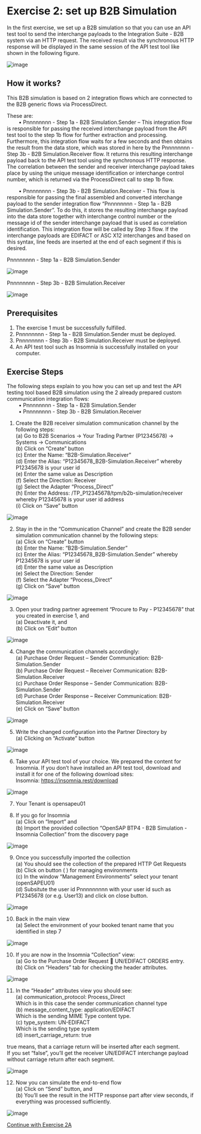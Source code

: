 # **Exercise 2: set up B2B Simulation**

In the first exercise, we set up a B2B simulation so that you can use an API test tool to send the interchange payloads to the Integration Suite - B2B system via an HTTP request. The received result via the synchronous HTTP response will be displayed in the same session of the API test tool like shown in the following figure.

![image](assets/1.png)


## **How it works?**

This B2B simulation is based on 2 integration flows which are connected to the B2B generic flows via ProcessDirect. 

These are:\
&nbsp;&nbsp;&nbsp;&nbsp;&nbsp;&nbsp;&nbsp;&nbsp;•	Pnnnnnnnn - Step 1a - B2B Simulation.Sender – This integration flow is responsible for passing the received interchange payload from the API test tool to the step 1b flow for further extraction and processing. Furthermore, this integration flow waits for a few seconds and then obtains the result from the data store, which was stored in here by the Pnnnnnnnn - Step 3b - B2B Simulation.Receiver flow. It returns this resulting interchange payload back to the API test tool using the synchronous HTTP response. The correlation between the sender and receiver interchange payload takes place by using the unique message identification or interchange control number, which is returned via the ProcessDirect call to step 1b flow.

&nbsp;&nbsp;&nbsp;&nbsp;&nbsp;&nbsp;&nbsp;&nbsp;•	Pnnnnnnnn - Step 3b - B2B Simulation.Receiver - This flow is responsible for passing the final assembled and converted interchange payload to the sender integration flow “Pnnnnnnnn - Step 1a - B2B Simulation.Sender”.  To do this, it stores the resulting interchange payload into the data store together with interchange control number or the message id of the sender interchange payload that is used as correlation identification. This integration flow will be called by Step 3 flow. If the interchange payloads are EDIFACT or ASC X12 interchanges and based on this syntax, line feeds are inserted at the end of each segment if this is desired. 
 

Pnnnnnnnn - Step 1a - B2B Simulation.Sender

![image](assets/2.png)




Pnnnnnnnn - Step 3b - B2B Simulation.Receiver

![image](assets/3.png)



## **Prerequisites**

1.	The exercise 1 must be successfully fulfilled.
2.	Pnnnnnnnn - Step 1a - B2B Simulation.Sender must be deployed.
3.	Pnnnnnnnn - Step 3b - B2B Simulation.Receiver must be deployed.
4.	An API test tool such as Insomnia is successfully installed on your computer.


## **Exercise Steps**

The following steps explain to you how you can set up and test the API testing tool based B2B simulation using the 2 already prepared custom communication integration flows:\
&nbsp;&nbsp;&nbsp;&nbsp;&nbsp;&nbsp;&nbsp;&nbsp;•	Pnnnnnnnn - Step 1a - B2B Simulation.Sender\
&nbsp;&nbsp;&nbsp;&nbsp;&nbsp;&nbsp;&nbsp;&nbsp;•	Pnnnnnnnn - Step 3b - B2B Simulation.Receiver


1.	Create the B2B receiver simulation communication channel by the following steps:\
(a)	Go to B2B Scenarios -> Your Trading Partner (P12345678)  -> Systems  -> Communications\
(b)	Click on “Create” button\
(c)	Enter the Name: “B2B-Simulation.Receiver”\
(d)	Enter the Alias: “P12345678_B2B-Simulation.Receiver” whereby P12345678 is your user id\
(e)	Enter the same value as Description\
(f)	Select the Direction: Receiver\
(g)	Select the Adapter “Process_Direct”\
(h)	Enter the Address: /TP_P12345678/tpm/b2b-simulation/receiver whereby P12345678 is your user id address\
(i)	Click on “Save” button

![image](assets/4.png)




2.	Stay in the in the “Communication Channel” and create the B2B sender simulation communication channel by the following steps:\
(a)	Click on “Create” button\
(b)	Enter the Name: “B2B-Simulation.Sender”\
(c)	Enter the Alias: “P12345678_B2B-Simulation.Sender” whereby P12345678 is your user id\
(d)	Enter the same value as Description\
(e)	Select the Direction: Sender\
(f)	Select the Adapter “Process_Direct”\
(g)	Click on “Save” button

![image](assets/5.png)



3.	Open your trading partner agreement “Procure to Pay - P12345678” that you created in exercise 1, and\
(a)	Deactivate it, and\
(b)	Click on “Edit” button

![image](assets/6.png)


4.	Change the communication channels accordingly:\
(a)	Purchase Order Request – Sender Communication: B2B-Simulation.Sender\
(b)	Purchase Order Request – Receiver Communication: B2B-Simulation.Receiver\
(c)	Purchase Order Response – Sender Communication: B2B-Simulation.Sender\
(d)	Purchase Order Response – Receiver Communication: B2B-Simulation.Receiver\
(e)	Click on “Save” button

![image](assets/7.png)


5. Write the changed configuration into the Partner Directory by \
(a)	Clicking on “Activate” button

![image](assets/8.png)


6.	Take your API test tool of your choice. We prepared the content for Insomnia. If you don’t have installed an API test tool, download and install it for one of the following download sites:\
Insomnia: https://insomnia.rest/download

![image](assets/9.png)


7.	Your Tenant is opensapeu01


8.	If you go for Insomnia\
(a)	Click on “Import” and\
(b)	Import the provided collection “OpenSAP BTP4 - B2B Simulation - Insomnia Collection” from the discovery page

![image](assets/10.png)


9.	Once you successfully imported the collection\
(a)	You should see the collection of the prepared HTTP Get Requests\
(b)	Click on button ( ) for managing environments\
(c)	In the window “Management Environments” select your tenant (openSAPEU01)\
(d)	Subsitute the user id Pnnnnnnnnn with your user id such as P12345678 (or e.g. User13) and click on close button.

![image](assets/11.png)


10.	Back in the main view\
(a)	Select the environment of your booked tenant name that you identified in step 7

![image](assets/12.png)


10.	If you are now in the Insomnia “Collection” view:\
(a)	Go to the Purchase Order Request  UN/EDIFACT ORDERS entry.\
(b)	Click on “Headers” tab for checking the header attributes.


![image](assets/13.png)


11.	In the “Header” attributes view you should see:\
(a)	communication_protocol: Process_Direct\
Which is in this case the sender communication channel type\
(b)	message_content_type: application/EDIFACT\
Which is the sending MIME Type content type.\
(c)	type_system: UN-EDIFACT\
Which is the sending type system\
(d)	insert_carriage_return: true 

true means, that a carriage return will be inserted after each segment.\
If you set “false”, you’ll get the receiver UN/EDIFACT interchange payload without carriage return after each segment.

![image](assets/14.png)


12.	Now you can simulate the end-to-end flow\
(a)	Click on “Send” button, and\
(b)	You’ll see the result in the HTTP response part after view seconds, if everything was processed sufficiently.

![image](assets/15.png)

[Continue with Exercise 2A](Exercise/Ex1/EXERCISE%201A%3A%20CUSTOMIZATIONS%20AT%20SENDER%20PROCESSING%20SIDE/README.md)
